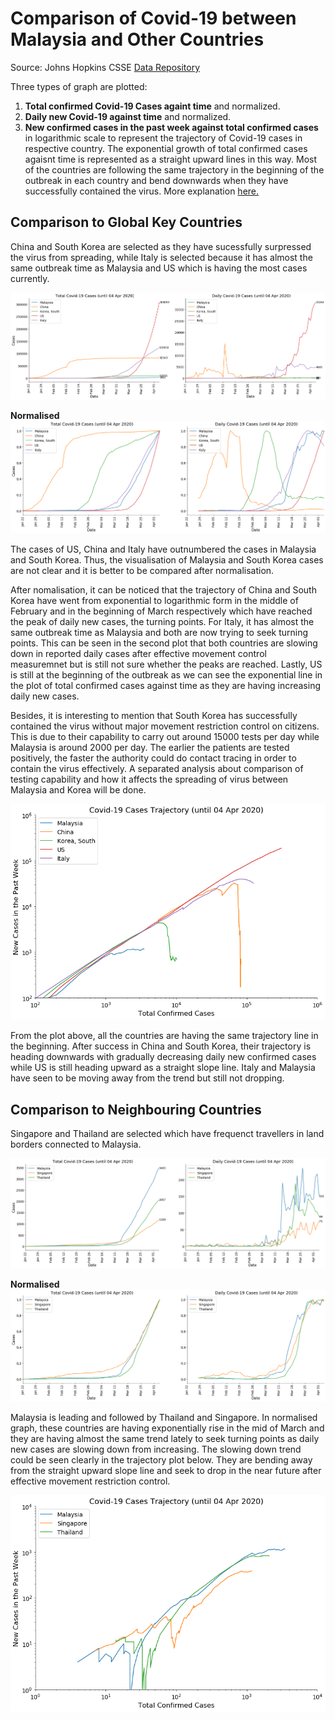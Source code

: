 # Comparison of Covid-19 between Malaysia and Other Countries

Source: Johns Hopkins CSSE [Data Repository](https://github.com/CSSEGISandData/COVID-19)

Three types of graph are plotted:
1. **Total confirmed Covid-19 Cases againt time** and normalized.
2. **Daily new Covid-19 against time** and normalized.
3. **New confirmed cases in the past week against total confirmed cases** in logarithmic scale to represent the trajectory of Covid-19 cases in respective country. The exponential growth of total confirmed cases agaisnt time is represented as a straight upward lines in this way. Most of the countries are following the same trajectory in the beginning of the outbreak in each country and bend downwards when they have successfully contained the virus. More explanation [here.](https://www.youtube.com/watch?v=54XLXg4fYsc)

## Comparison to Global Key Countries
China and South Korea are selected as they have sucessfully surpressed the virus from spreading, while Italy is selected because it has almost the same outbreak time as Malaysia and US which is having the most cases currently.

![Global Total and Daily Covid-19 Cases](https://github.com/psjphoon/covid19/blob/master/image/globalTD.png)

**Normalised**
![Normalized Global Total and Daily Covid-19 Cases](https://github.com/psjphoon/covid19/blob/master/image/globalTDN.png)

The cases of US, China and Italy have outnumbered the cases in Malaysia and South Korea. Thus, the visualisation of Malaysia and South Korea cases are not clear and it is better to be compared after normalisation.

After nomalisation, it can be noticed that the trajectory of China and South Korea have went from exponential to logarithmic form in the middle of February and in the beginning of March respectively which have reached the peak of daily new cases, the turning points. For Italy, it has almost the same outbreak time as Malaysia and both are now trying to seek turning points. This can be seen in the second plot that both countries are slowing down in reported daily cases after effective movement control measuremnet but is still not sure whether the peaks are reached. Lastly, US is still at the beginning of the outbreak as we can see the exponential line in the plot of total confirmed cases against time as they are having increasing daily new cases.

Besides, it is interesting to mention that South Korea has successfully contained the virus without major movement restriction control on citizens. This is due to their capability to carry out around 15000 tests per day while Malaysia is around 2000 per day. The earlier the patients are tested positively, the faster the authority could do contact tracing in order to contain the virus effectively. A separated analysis about comparison of testing capability and how it affects the spreading of virus between Malaysia and Korea will be done.

<p align="center">
  <img src="https://github.com/psjphoon/covid19/blob/master/image/globalTraj.png">
</p>

From the plot above, all the countries are having the same trajectory line in the beginning. After success in China and South Korea, their trajectory is heading downwards with gradually decreasing daily new confirmed cases while US is still heading upward as a straight slope line. Italy and Malaysia have seen to be moving away from the trend but still not dropping.

## Comparison to Neighbouring Countries

Singapore and Thailand are selected which have frequenct travellers in land borders connected to Malaysia.

![Neighbour Total and Daily Covid-19 Cases](https://github.com/psjphoon/covid19/blob/master/image/neighbourTD.png)

**Normalised**
![Normalized Neighbour Total and Daily Covid-19 Cases](https://github.com/psjphoon/covid19/blob/master/image/neighbourTDN.png)

Malaysia is leading and followed by Thailand and Singapore. In normalised graph, these countries are having exponentially rise in the mid of March and they are having almost the same trend lately to seek turning points as daily new cases are slowing down from increasing. The slowing down trend could be seen clearly in the trajectory plot below. They are bending away from the straight upward slope line and seek to drop in the near future after effective movement restriction control.

<p align="center">
  <img src="https://github.com/psjphoon/covid19/blob/master/image/neighbourTraj.png">
</p>


